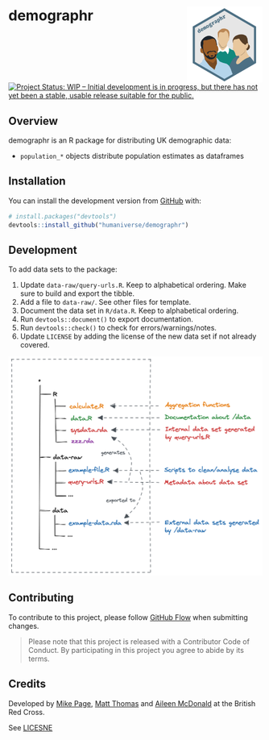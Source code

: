 <!-- README.md is generated from README.Rmd. Please edit that file -->

# demographr <img src='man/figures/logo.png' align="right" height="150" /></a>

<!-- badges: start -->

[![Project Status: WIP – Initial development is in progress, but there
has not yet been a stable, usable release suitable for the
public.](https://www.repostatus.org/badges/latest/wip.svg)](https://www.repostatus.org/#wip)
<!-- badges: end -->

## Overview

demographr is an R package for distributing UK demographic data:

- `population_*` objects distribute population estimates as dataframes

## Installation

You can install the development version from
[GitHub](https://github.com/) with:

``` r
# install.packages("devtools")
devtools::install_github("humaniverse/demographr")
```

## Development

To add data sets to the package:

1. Update `data-raw/query-urls.R`. Keep to alphabetical ordering.
Make sure to build and export the tibble.
2. Add a file to `data-raw/`. See other files for template.
3. Document the data set in `R/data.R`. Keep to alphabetical ordering.
4. Run `devtools::document()` to export documentation.
5. Run `devtools::check()` to check for errors/warnings/notes.
6. Update `LICENSE` by adding the license of the new data set if not already
covered.

<img src='man/figures/file-structure.png' align="centre"/>

## Contributing

To contribute to this project, please follow [GitHub Flow](https://guides.github.com/introduction/flow/)
when submitting changes.

> Please note that this project is released with a Contributor Code of Conduct. By participating in this project you agree to abide by its terms.

## Credits
Developed by [Mike Page](https://github.com/MikeJohnPage),
[Matt Thomas](https://twitter.com/matthewgthomas) and
[Aileen McDonald](https://github.com/aileenmcd) at the British Red Cross.

See [LICESNE](/LICENSE)
